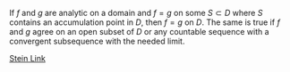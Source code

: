If $f$ and $g$ are analytic on a domain and $f=g$ on some $S\subset D$ where $S$ contains an accumulation point in $D$, then $f=g$ on $D$. The same is true if $f$ and $g$ agree on an open subset of $D$ or any countable sequence with a convergent subsequence with the needed limit.

[Stein Link](https://www.fing.edu.uy/~cerminar/Complex_Analysis.pdf#page=71)